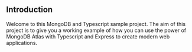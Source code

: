 ## Introduction
Welcome to this MongoDB and Typescript sample project. 
The aim of this project is to give you a working example of how you can use the power of MongoDB Atlas with Typescript and Express to create modern web applications.
